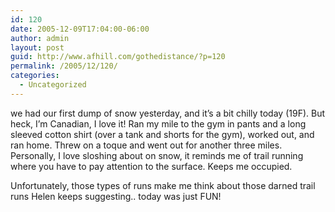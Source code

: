 ```yaml
---
id: 120
date: 2005-12-09T17:04:00-06:00
author: admin
layout: post
guid: http://www.afhill.com/gothedistance/?p=120
permalink: /2005/12/120/
categories:
  - Uncategorized
---
```

we had our first dump of snow yesterday, and it&#8217;s a bit chilly today (19F). But heck, I&#8217;m Canadian, I love it! Ran my mile to the gym in pants and a long sleeved cotton shirt (over a tank and shorts for the gym), worked out, and ran home. Threw on a toque and went out for another three miles. Personally, I love sloshing about on snow, it reminds me of trail running where you have to pay attention to the surface. Keeps me occupied.

Unfortunately, those types of runs make me think about those darned trail runs Helen keeps suggesting.. today was just FUN!